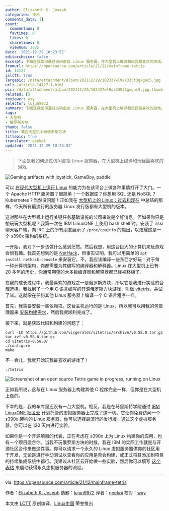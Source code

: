 ```yaml
---
author: Elizabeth K. Joseph
categories: 技术
comments_data: []
count:
  commentnum: 0
  favtimes: 0
  likes: 0
  sharetimes: 0
  viewnum: 3625
date: '2021-12-29 10:23:52'
editorchoice: false
excerpt: 下面是我如何通过访问虚拟 Linux 服务器，在大型机上编译和玩我最喜欢的游戏。
fromurl: https://opensource.com/article/21/12/mainframe-tetris
id: 14127
islctt: true
largepic: /data/attachment/album/202112/29/102337wl9sx335t3gxguc5.jpg
url: /article-14127-1.html
pic: /data/attachment/album/202112/29/102337wl9sx335t3gxguc5.jpg.thumb.jpg
related: []
reviewer: wxy
selector: lujun9972
summary: 下面是我如何通过访问虚拟 Linux 服务器，在大型机上编译和玩我最喜欢的游戏。
tags:
- 大型机
- 俄罗斯方块
thumb: false
title: 我在大型机上玩俄罗斯方块
titlepic: true
translator: geekpi
updated: '2021-12-29 10:23:52'
---
```



> 
> 下面是我如何通过访问虚拟 Linux 服务器，在大型机上编译和玩我最喜欢的游戏。
> 
> 
> 


![](/data/attachment/album/202112/29/102337wl9sx335t3gxguc5.jpg "Gaming artifacts with joystick, GameBoy, paddle")


可以 [在现代大型机上运行 Linux](https://opensource.com/article/19/9/linux-mainframes-part-1) 的能力为在该平台上做各种事情打开了大门。一个 Apache HTTP 服务器？很简单！一个数据库？你想用 SQL 还是 NoSQL？Kubernetes？当然没问题！正如我在 [大型机上的 Linux：过去和现在](https://opensource.com/article/19/9/linux-mainframes-part-2) 中总结的那样，今天所有最流行的服务器 Linux 发行版都有大型机的版本。


这对那些在大型机上运行关键任务基础设施的公司来说是个好消息，但如果你只是想玩玩大型机呢？我第一次在 IBM LinuxONE 上使用 bash shell 时，安装了 irssi 聊天客户端，向 IRC 上的所有朋友展示了 `/proc/cpuinfo` 的输出，以炫耀这是一个 s390x 架构的系统。


一开始，我对下一步该做什么感到茫然。然后我想，用这台巨大的计算机来玩游戏会很有趣。我首先想到的是 [NetHack](https://www.nethack.org/)，但事实证明，我可以用简单的 `apt install nethack-console` 来安装它。不，我应该编译一些东西才好玩！对于每一种计算机架构，你都需要为其编写的编译器和解释器。Linux 在大型机上已有 20 多年的历史，你通常期望的大多数编译器和解释器都已经被移植了。


在我的成长过程中，我最喜欢的游戏之一是俄罗斯方块，所以它是我进行实验的合理选择。我找到了一个用 C 语言编写的开源俄罗斯方块游戏，叫做 [vitetris](http://victornils.net/tetris/)，并试了试。这就像在任何其他 Linux 服务器上编译一个 C 语言程序一样。


首先，我需要安装一些依赖项。这台主机运行的是 Linux，所以我可以用我的包管理器来 [安装构建需求](https://opensource.com/article/21/11/compiling-code)，然后我就顺利完成了。


接下来，就是获取代码和构建的问题了：



```
curl -LO https://github.com/vicgeralds/vitetris/archive/v0.58.0.tar.gz
tar xvf v0.58.0.tar.gz
cd vitetris-0.58.0/
./configure
make

```

不一会儿，我就开始玩我最喜欢的游戏了！



```
./tetris

```

![Screenshot of an open source Tetris game in progress, running on Linux](/data/attachment/album/202112/29/102354dxfhpmmpbxkvhcbc.png "Tetris")


正如我所说，这与在 Linux 服务器上构建其他 C 程序完全一样，但你是在大型机上做的。


不幸的是，我的车库里还没有一台大型机。相反，我是在马里斯特学院通过 [IBM LinuxONE 社区云](https://developer.ibm.com/gettingstarted/ibm-linuxone/) 计划托管的虚拟服务器上完成了这一切。它让你免费访问一个 s390x 架构的 Linux 服务器，你可以选择最流行的发行版。通过这个虚拟服务器，你可以在 120 天内进行实验。


如果你是一个开源项目的代表，正在考虑在 s390x 上为 Linux 构建你的应用，也有一个项目适合你。当我不玩俄罗斯方块的时候，我在 IBM 的实际工作就是与开源社区合作来做这件事。你可以请求一个永久的 Linux 虚拟服务器供你的社区用于开发，无论是进行手动测试以查看你的应用是否会构建，或正式将其添加到项目的持续集成系统中都行。我建议从社区云开始做一些实验，然后你可以填写 [这个表格](https://www.ibm.com/community/z/open-source/virtual-machines-request/) 来启动获得永久虚拟服务器的流程。




---


via: <https://opensource.com/article/21/12/mainframe-tetris>


作者：[Elizabeth K. Joseph](https://opensource.com/users/pleia2) 选题：[lujun9972](https://github.com/lujun9972) 译者：[geekpi](https://github.com/geekpi) 校对：[wxy](https://github.com/wxy)


本文由 [LCTT](https://github.com/LCTT/TranslateProject) 原创编译，[Linux中国](https://linux.cn/) 荣誉推出